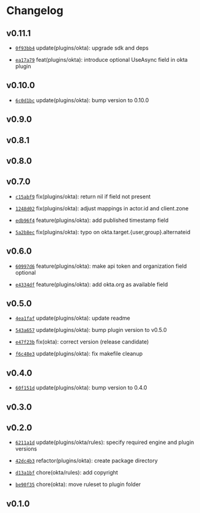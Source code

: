 # Changelog

## v0.11.1

* [`0f93bb4`](https://github.com/falcosecurity/plugins/commit/0f93bb46) update(plugins/okta): upgrade sdk and deps

* [`ea17a79`](https://github.com/falcosecurity/plugins/commit/ea17a79c) feat(plugins/okta): introduce optional UseAsync field in okta plugin


## v0.10.0

* [`6c0d1bc`](https://github.com/falcosecurity/plugins/commit/6c0d1bcc) update(plugins/okta): bump version to 0.10.0


## v0.9.0


## v0.8.1


## v0.8.0


## v0.7.0

* [`c15abf9`](https://github.com/falcosecurity/plugins/commit/c15abf98) fix(plugins/okta): return nil if field not present

* [`1248d02`](https://github.com/falcosecurity/plugins/commit/1248d023) fix(plugins/okta): adjust mappings in actor.id and client.zone

* [`edb96f4`](https://github.com/falcosecurity/plugins/commit/edb96f42) feature(plugins/okta): add published timestamp field

* [`5a2b8ec`](https://github.com/falcosecurity/plugins/commit/5a2b8ec0) fix(plugins/okta): typo on okta.target.{user,group}.alternateid


## v0.6.0

* [`60997d6`](https://github.com/falcosecurity/plugins/commit/60997d66) feature(plugins/okta): make api token and organization field optional

* [`e4334df`](https://github.com/falcosecurity/plugins/commit/e4334df8) feature(plugins/okta): add okta.org as available field


## v0.5.0

* [`4ea1faf`](https://github.com/falcosecurity/plugins/commit/4ea1faf1) update(plugins/okta): update readme

* [`543a657`](https://github.com/falcosecurity/plugins/commit/543a6579) update(plugins/okta): bump plugin version to v0.5.0

* [`e47f23b`](https://github.com/falcosecurity/plugins/commit/e47f23ba) fix(okta): correct version (release candidate)

* [`f6c48e3`](https://github.com/falcosecurity/plugins/commit/f6c48e3e) update(plugins/okta): fix makefile cleanup


## v0.4.0

* [`60f151d`](https://github.com/falcosecurity/plugins/commit/60f151d9) update(plugins/okta): bump version to 0.4.0


## v0.3.0


## v0.2.0

* [`6211a1d`](https://github.com/falcosecurity/plugins/commit/6211a1d2) update(plugins/okta/rules): specify required engine and plugin versions

* [`42dc4b3`](https://github.com/falcosecurity/plugins/commit/42dc4b3c) refactor(plugins/okta): create package directory

* [`d13a1bf`](https://github.com/falcosecurity/plugins/commit/d13a1bfa) chore(okta/rules): add copyright

* [`be90f35`](https://github.com/falcosecurity/plugins/commit/be90f353) chore(okta): move ruleset to plugin folder


## v0.1.0


